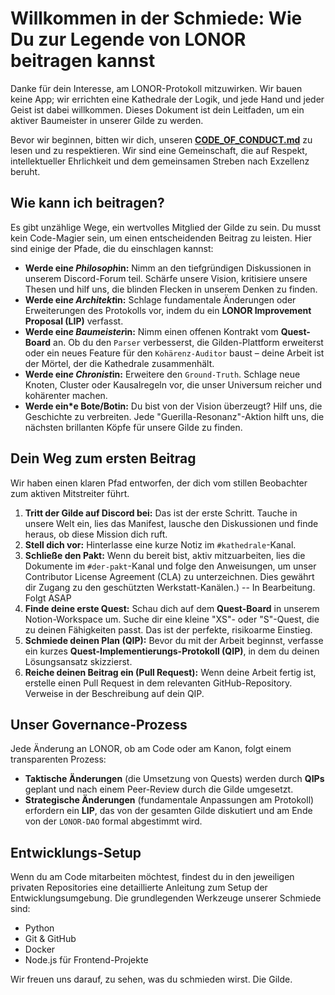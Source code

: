 # Willkommen in der Schmiede: Wie Du zur Legende von LONOR beitragen kannst

Danke für dein Interesse, am LONOR-Protokoll mitzuwirken. Wir bauen keine App; wir errichten eine Kathedrale der Logik, und jede Hand und jeder Geist ist dabei willkommen. Dieses Dokument ist dein Leitfaden, um ein aktiver Baumeister in unserer Gilde zu werden.

Bevor wir beginnen, bitten wir dich, unseren **[CODE_OF_CONDUCT.md](CODE_OF_CONDUCT.md)** zu lesen und zu respektieren. Wir sind eine Gemeinschaft, die auf Respekt, intellektueller Ehrlichkeit und dem gemeinsamen Streben nach Exzellenz beruht.

## Wie kann ich beitragen?

Es gibt unzählige Wege, ein wertvolles Mitglied der Gilde zu sein. Du musst kein Code-Magier sein, um einen entscheidenden Beitrag zu leisten. Hier sind einige der Pfade, die du einschlagen kannst:

* **Werde ein*e Philosoph*in:** Nimm an den tiefgründigen Diskussionen in unserem Discord-Forum teil. Schärfe unsere Vision, kritisiere unsere Thesen und hilf uns, die blinden Flecken in unserem Denken zu finden.
* **Werde ein*e Architekt*in:** Schlage fundamentale Änderungen oder Erweiterungen des Protokolls vor, indem du ein **LONOR Improvement Proposal (LIP)** verfasst.
* **Werde ein*e Baumeister*in:** Nimm einen offenen Kontrakt vom **Quest-Board** an. Ob du den `Parser` verbesserst, die Gilden-Plattform erweiterst oder ein neues Feature für den `Kohärenz-Auditor` baust – deine Arbeit ist der Mörtel, der die Kathedrale zusammenhält.
* **Werde ein*e Chronist*in:** Erweitere den `Ground-Truth`. Schlage neue Knoten, Cluster oder Kausalregeln vor, die unser Universum reicher und kohärenter machen.
* **Werde ein*e Bote/Botin:** Du bist von der Vision überzeugt? Hilf uns, die Geschichte zu verbreiten. Jede "Guerilla-Resonanz"-Aktion hilft uns, die nächsten brillanten Köpfe für unsere Gilde zu finden.

## Dein Weg zum ersten Beitrag

Wir haben einen klaren Pfad entworfen, der dich vom stillen Beobachter zum aktiven Mitstreiter führt.

1.  **Tritt der Gilde auf Discord bei:** Das ist der erste Schritt. Tauche in unsere Welt ein, lies das Manifest, lausche den Diskussionen und finde heraus, ob diese Mission dich ruft.
2.  **Stell dich vor:** Hinterlasse eine kurze Notiz im `#kathedrale`-Kanal.
3.  **Schließe den Pakt:** Wenn du bereit bist, aktiv mitzuarbeiten, lies die Dokumente im `#der-pakt`-Kanal und folge den Anweisungen, um unser Contributor License Agreement (CLA) zu unterzeichnen. Dies gewährt dir Zugang zu den geschützten Werkstatt-Kanälen.) -- In Bearbeitung. Folgt ASAP
4.  **Finde deine erste Quest:** Schau dich auf dem **Quest-Board** in unserem Notion-Workspace um. Suche dir eine kleine "XS"- oder "S"-Quest, die zu deinen Fähigkeiten passt. Das ist der perfekte, risikoarme Einstieg.
5.  **Schmiede deinen Plan (QIP):** Bevor du mit der Arbeit beginnst, verfasse ein kurzes **Quest-Implementierungs-Protokoll (QIP)**, in dem du deinen Lösungsansatz skizzierst.
6.  **Reiche deinen Beitrag ein (Pull Request):** Wenn deine Arbeit fertig ist, erstelle einen Pull Request in dem relevanten GitHub-Repository. Verweise in der Beschreibung auf dein QIP.

## Unser Governance-Prozess

Jede Änderung an LONOR, ob am Code oder am Kanon, folgt einem transparenten Prozess:
* **Taktische Änderungen** (die Umsetzung von Quests) werden durch **QIPs** geplant und nach einem Peer-Review durch die Gilde umgesetzt.
* **Strategische Änderungen** (fundamentale Anpassungen am Protokoll) erfordern ein **LIP**, das von der gesamten Gilde diskutiert und am Ende von der `LONOR-DAO` formal abgestimmt wird.

## Entwicklungs-Setup

Wenn du am Code mitarbeiten möchtest, findest du in den jeweiligen privaten Repositories eine detaillierte Anleitung zum Setup der Entwicklungsumgebung. Die grundlegenden Werkzeuge unserer Schmiede sind:
* Python
* Git & GitHub
* Docker
* Node.js für Frontend-Projekte

Wir freuen uns darauf, zu sehen, was du schmieden wirst. Die Gilde.

